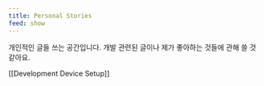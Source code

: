 ```yaml
---
title: Personal Stories
feed: show
---
```

개인적인 글들 쓰는 공간입니다. 개발 관련된 글이나 제가 좋아하는 것들에 관해 쓸 것 같아요.

[[Development Device Setup]]


